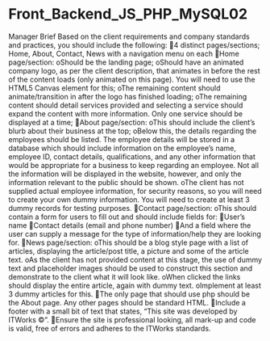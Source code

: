 # Front_Backend_JS_PHP_MySQL02
Manager Brief
Based on the client requirements and company standards and practices, you should include the following:
4 distinct pages/sections; Home, About, Contact, News with a navigation menu on each
Home page/section: 
oShould be the landing page;
oShould have an animated company logo, as per the client description, that animates in before the rest of the content loads (only animated on this page). You will need to use the HTML5 Canvas element for this;
oThe remaining content should animate/transition in after the logo has finished loading;
oThe remaining content should detail services provided and selecting a service should expand the content with more information. Only one service should be displayed at a time;
About page/section:
oThis should include the client’s blurb about their business at the top;
oBelow this, the details regarding the employees should be listed. The employee details will be stored in a database which should include information on the employee’s name, employee ID, contact details, qualifications, and any other information that would be appropriate for a business to keep regarding an employee. Not all the information will be displayed in the website, however, and only the information relevant to the public should be shown.
oThe client has not supplied actual employee information, for security reasons, so you will need to create your own dummy information. You will need to create at least 3 dummy records for testing purposes.
Contact page/section:
oThis should contain a form for users to fill out and should include fields for:
User’s name
Contact details (email and phone number)
And a field where the user can supply a message for the type of information/help they are looking for.
News page/section:
oThis should be a blog style page with a list of articles, displaying the article/post title, a picture and some of the article text.
oAs the client has not provided content at this stage, the use of dummy text and placeholder images should be used to construct this section and demonstrate to the client what it will look like.
oWhen clicked the links should display the entire article, again with dummy text.
oImplement at least 3 dummy articles for this.
The only page that should use php should be the About page. Any other pages should be standard HTML.
Include a footer with a small bit of text that states, “This site was developed by ITWorks ©”.
Ensure the site is professional looking, all mark-up and code is valid, free of errors and adheres to the ITWorks standards.
